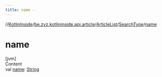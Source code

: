 ```yaml
---
title: name -
---
```

//[KotlinInside](../../../index.md)/[be.zvz.kotlininside.api.article](../../index.md)/[ArticleList](../index.md)/[SearchType](index.md)/[name](name.md)



# name  
[jvm]  
Content  
val [name](name.md): [String](https://kotlinlang.org/api/latest/jvm/stdlib/kotlin/-string/index.html)  



